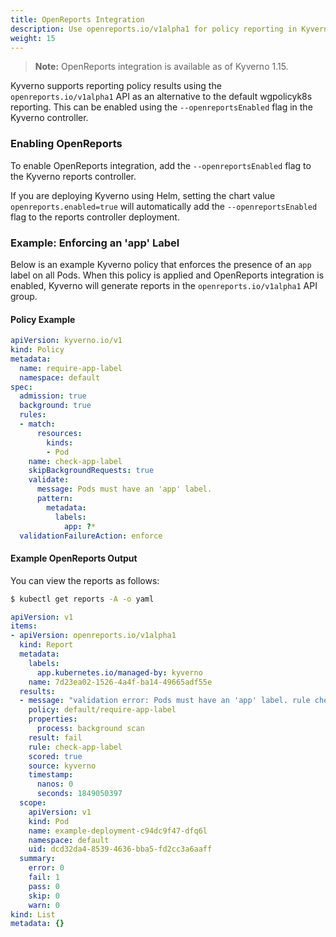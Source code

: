 ```yaml
---
title: OpenReports Integration 
description: Use openreports.io/v1alpha1 for policy reporting in Kyverno.
weight: 15
---
```


> **Note:** OpenReports integration is available as of Kyverno 1.15.

Kyverno supports reporting policy results using the `openreports.io/v1alpha1` API as an alternative to the default wgpolicyk8s reporting. This can be enabled using the `--openreportsEnabled` flag in the Kyverno controller.


### Enabling OpenReports

To enable OpenReports integration, add the `--openreportsEnabled` flag to the Kyverno reports controller.

If you are deploying Kyverno using Helm, setting the chart value `openreports.enabled=true` will automatically add the `--openreportsEnabled` flag to the reports controller deployment.

### Example: Enforcing an 'app' Label

Below is an example Kyverno policy that enforces the presence of an `app` label on all Pods. When this policy is applied and OpenReports integration is enabled, Kyverno will generate reports in the `openreports.io/v1alpha1` API group.

#### Policy Example

```yaml
apiVersion: kyverno.io/v1
kind: Policy
metadata:
  name: require-app-label
  namespace: default
spec:
  admission: true
  background: true
  rules:
  - match:
      resources:
        kinds:
        - Pod
    name: check-app-label
    skipBackgroundRequests: true
    validate: 
      message: Pods must have an 'app' label.
      pattern:
        metadata:
          labels:
            app: ?*
  validationFailureAction: enforce
```

#### Example OpenReports Output

You can view the reports as follows:

```sh
$ kubectl get reports -A -o yaml
```

```yaml
apiVersion: v1
items:
- apiVersion: openreports.io/v1alpha1
  kind: Report
  metadata:
    labels:
      app.kubernetes.io/managed-by: kyverno
    name: 7d23ea02-1526-4a4f-ba14-49665adf55e
  results:
  - message: "validation error: Pods must have an 'app' label. rule check-app-label failed at path /metadata/labels/app/"
    policy: default/require-app-label
    properties:
      process: background scan
    result: fail
    rule: check-app-label
    scored: true
    source: kyverno
    timestamp:
      nanos: 0
      seconds: 1849050397
  scope:
    apiVersion: v1
    kind: Pod
    name: example-deployment-c94dc9f47-dfq6l
    namespace: default
    uid: dcd32da4-8539-4636-bba5-fd2cc3a6aaff
  summary:
    error: 0
    fail: 1
    pass: 0
    skip: 0
    warn: 0
kind: List
metadata: {}
```
